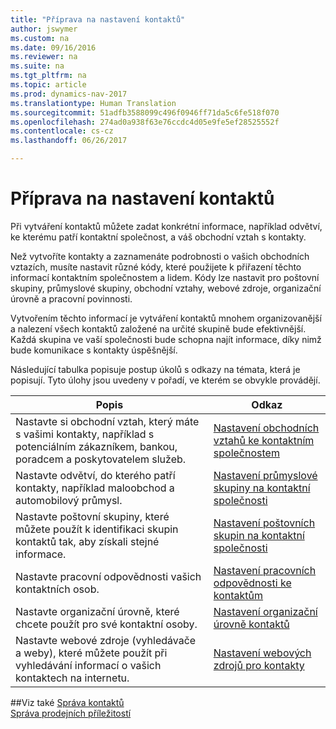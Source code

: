 ```yaml
---
title: "Příprava na nastavení kontaktů"
author: jswymer
ms.custom: na
ms.date: 09/16/2016
ms.reviewer: na
ms.suite: na
ms.tgt_pltfrm: na
ms.topic: article
ms.prod: dynamics-nav-2017
ms.translationtype: Human Translation
ms.sourcegitcommit: 51adfb3588099c496f0946ff71da5c6fe518f070
ms.openlocfilehash: 274ad0a938f63e76ccdc4d05e9fe5ef28525552f
ms.contentlocale: cs-cz
ms.lasthandoff: 06/26/2017

---
```

# <a name="prepare-for-setting-up-contacts"></a>Příprava na nastavení kontaktů
Při vytváření kontaktů můžete zadat konkrétní informace, například odvětví, ke kterému patří kontaktní společnost, a váš obchodní vztah s kontakty.

Než vytvoříte kontakty a zaznamenáte podrobnosti o vašich obchodních vztazích, musíte nastavit různé kódy, které použijete k přiřazení těchto informací kontaktním společnostem a lidem. Kódy lze nastavit pro poštovní skupiny, průmyslové skupiny, obchodní vztahy, webové zdroje, organizační úrovně a pracovní povinnosti.

Vytvořením těchto informací je vytváření kontaktů mnohem organizovanější a nalezení všech kontaktů založené na určité skupině bude efektivnější. Každá skupina ve vaší společnosti bude schopna najít informace, díky nimž bude komunikace s kontakty úspěšnější.

Následující tabulka popisuje postup úkolů s odkazy na témata, která je popisují. Tyto úlohy jsou uvedeny v pořadí, ve kterém se obvykle provádějí.

|Popis |Odkaz |
|---|----|
|Nastavte si obchodní vztah, který máte s vašimi kontakty, například s potenciálním zákazníkem, bankou, poradcem a poskytovatelem služeb.|[Nastavení obchodních vztahů ke kontaktním společnostem](marketing-business-relations.md)|
|Nastavte odvětví, do kterého patří kontakty, například maloobchod a automobilový průmysl.|[Nastavení průmyslové skupiny na kontaktní společnosti](marketing-industry-groups.md)|
|Nastavte poštovní skupiny, které můžete použít k identifikaci skupin kontaktů tak, aby získali stejné informace.|[Nastavení poštovních skupin na kontaktní společnosti](marketing-mailing-groups.md)|
|Nastavte pracovní odpovědnosti vašich kontaktních osob.|[Nastavení pracovních odpovědnosti ke kontaktům](marketing-job-responsibilities.md)|
|Nastavte organizační úrovně, které chcete použít pro své kontaktní osoby.|[Nastavení organizační úrovně kontaktů](marketing-organizational-levels.md)|
|Nastavte webové zdroje (vyhledávače a weby), které můžete použít při vyhledávání informací o vašich kontaktech na internetu.|[Nastavení webových zdrojů pro kontakty](marketing-web-sources.md)|

##<a name="see-also"></a>Viz také
[Správa kontaktů](marketing-contacts.md)  
[Správa prodejních příležitostí](marketing-manage-sales-opportunities.md)

